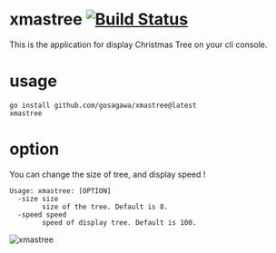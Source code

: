 # xmastree [![Build Status](https://travis-ci.com/gosagawa/xmastree.svg?branch=master)](https://travis-ci.com/gosagawa/xmastree)

This is the application for display Christmas Tree on your cli console.

# usage

```
go install github.com/gosagawa/xmastree@latest
xmastree
```

# option

You can change the size of tree, and display speed !

```
Usage: xmastree: [OPTION]
  -size size
    	size of the tree. Default is 8.
  -speed speed
    	speed of display tree. Default is 100.
```

![xmastree](https://user-images.githubusercontent.com/11145035/50403044-dd648f80-07de-11e9-9f7c-0e14f8eb10bf.gif)
